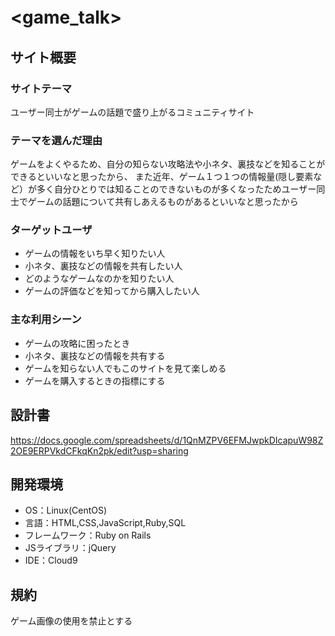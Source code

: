 # <game_talk>　

## サイト概要


### サイトテーマ
ユーザー同士がゲームの話題で盛り上がるコミュニティサイト

### テーマを選んだ理由
ゲームをよくやるため、自分の知らない攻略法や小ネタ、裏技などを知ることができるといいなと思ったから、
また近年、ゲーム１つ１つの情報量(隠し要素など）が多く自分ひとりでは知ることのできないものが多くなったためユーザー同士でゲームの話題について共有しあえるものがあるといいなと思ったから

### ターゲットユーザ
- ゲームの情報をいち早く知りたい人
- 小ネタ、裏技などの情報を共有したい人
- どのようなゲームなのかを知りたい人
- ゲームの評価などを知ってから購入したい人

### 主な利用シーン
- ゲームの攻略に困ったとき
- 小ネタ、裏技などの情報を共有する
- ゲームを知らない人でもこのサイトを見て楽しめる
- ゲームを購入するときの指標にする

## 設計書
https://docs.google.com/spreadsheets/d/1QnMZPV6EFMJwpkDIcapuW98Z2OE9ERPVkdCFkqKn2pk/edit?usp=sharing

## 開発環境
- OS：Linux(CentOS)
- 言語：HTML,CSS,JavaScript,Ruby,SQL
- フレームワーク：Ruby on Rails
- JSライブラリ：jQuery
- IDE：Cloud9

## 規約
ゲーム画像の使用を禁止とする
